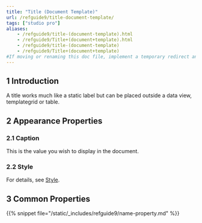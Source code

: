 ```yaml
---
title: "Title (Document Template)"
url: /refguide9/title-document-template/
tags: ["studio pro"]
aliases:
    - /refguide9/title-(document-template).html
    - /refguide9/Title+(document+template).html
    - /refguide9/title-(document-template)
    - /refguide9/Title+(document+template)
#If moving or renaming this doc file, implement a temporary redirect and let the respective team know they should update the URL in the product. See Mapping to Products for more details.
---
```


## 1 Introduction

A title works much like a static label but can be placed outside a data view, templategrid or table.

## 2 Appearance Properties

### 2.1 Caption

This is the value you wish to display in the document.

### 2.2 Style

For details, see [Style](/refguide9/style/).

## 3 Common Properties

{{% snippet file="/static/_includes/refguide9/name-property.md" %}}
